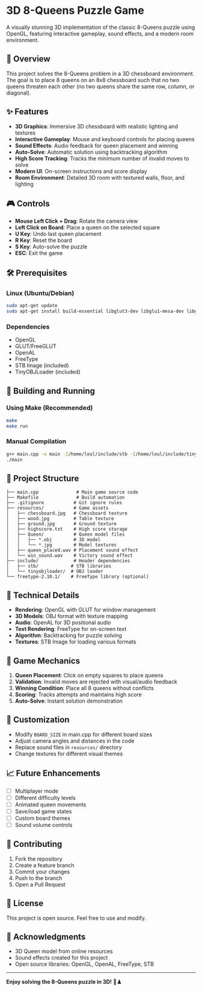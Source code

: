 # 3D 8-Queens Puzzle Game

A visually stunning 3D implementation of the classic 8-Queens puzzle using OpenGL, featuring interactive gameplay, sound effects, and a modern room environment.

## 🎯 Overview

This project solves the 8-Queens problem in a 3D chessboard environment. The goal is to place 8 queens on an 8x8 chessboard such that no two queens threaten each other (no two queens share the same row, column, or diagonal).

## ✨ Features

- **3D Graphics**: Immersive 3D chessboard with realistic lighting and textures
- **Interactive Gameplay**: Mouse and keyboard controls for placing queens
- **Sound Effects**: Audio feedback for queen placement and winning
- **Auto-Solve**: Automatic solution using backtracking algorithm
- **High Score Tracking**: Tracks the minimum number of invalid moves to solve
- **Modern UI**: On-screen instructions and score display
- **Room Environment**: Detailed 3D room with textured walls, floor, and lighting

## 🎮 Controls

- **Mouse Left Click + Drag**: Rotate the camera view
- **Left Click on Board**: Place a queen on the selected square
- **U Key**: Undo last queen placement
- **R Key**: Reset the board
- **S Key**: Auto-solve the puzzle
- **ESC**: Exit the game

## 🛠️ Prerequisites

### Linux (Ubuntu/Debian)
```bash
sudo apt-get update
sudo apt-get install build-essential libglut3-dev libglu1-mesa-dev libgl1-mesa-dev libfreetype6-dev libopenal-dev
```

### Dependencies
- OpenGL
- GLUT/FreeGLUT
- OpenAL
- FreeType
- STB Image (included)
- TinyOBJLoader (included)

## 🚀 Building and Running

### Using Make (Recommended)
```bash
make
make run
```

### Manual Compilation
```bash
g++ main.cpp -o main -I/home/leul/include/stb -I/home/leul/include/tinyobjloader -I/usr/include/freetype2 -I/usr/include/AL -lglut -lGLU -lGL -lfreetype -lopenal
./main
```

## 📁 Project Structure

```
├── main.cpp              # Main game source code
├── Makefile              # Build automation
├── .gitignore           # Git ignore rules
├── resources/           # Game assets
│   ├── chessboard.jpg   # Chessboard texture
│   ├── wood.jpg         # Table texture
│   ├── ground.jpg       # Ground texture
│   ├── highscore.txt    # High score storage
│   ├── Queen/           # Queen model files
│   │   ├── *.obj        # 3D model
│   │   └── *.jpg        # Model textures
│   ├── queen_placed.wav # Placement sound effect
│   └── win_sound.wav    # Victory sound effect
├── include/             # Header dependencies
│   ├── stb/            # STB libraries
│   └── tinyobjloader/  # OBJ loader
└── freetype-2.10.1/    # FreeType library (optional)
```

## 🎨 Technical Details

- **Rendering**: OpenGL with GLUT for window management
- **3D Models**: OBJ format with texture mapping
- **Audio**: OpenAL for 3D positional audio
- **Text Rendering**: FreeType for on-screen text
- **Algorithm**: Backtracking for puzzle solving
- **Textures**: STB Image for loading various formats

## 🧩 Game Mechanics

1. **Queen Placement**: Click on empty squares to place queens
2. **Validation**: Invalid moves are rejected with visual/audio feedback
3. **Winning Condition**: Place all 8 queens without conflicts
4. **Scoring**: Tracks attempts and maintains high score
5. **Auto-Solve**: Instant solution demonstration

## 🔧 Customization

- Modify `BOARD_SIZE` in main.cpp for different board sizes
- Adjust camera angles and distances in the code
- Replace sound files in `resources/` directory
- Change textures for different visual themes

## 📈 Future Enhancements

- [ ] Multiplayer mode
- [ ] Different difficulty levels
- [ ] Animated queen movements
- [ ] Save/load game states
- [ ] Custom board themes
- [ ] Sound volume controls

## 🤝 Contributing

1. Fork the repository
2. Create a feature branch
3. Commit your changes
4. Push to the branch
5. Open a Pull Request

## 📄 License

This project is open source. Feel free to use and modify.

## 🙏 Acknowledgments

- 3D Queen model from online resources
- Sound effects created for this project
- Open source libraries: OpenGL, OpenAL, FreeType, STB

---

**Enjoy solving the 8-Queens puzzle in 3D!** 👑♟️